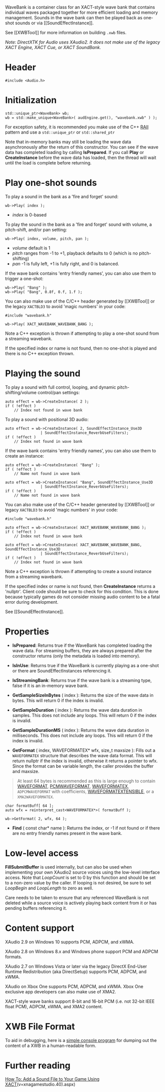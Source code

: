 WaveBank is a container class for an XACT-style wave bank that contains individual waves packaged together for more efficient loading and memory management. Sounds in the wave bank can then be played back as one-shot sounds or via [[SoundEffectInstance]].

See [[XWBTool]] for more information on building ``.xwb`` files.

_Note: DirectXTK for Audio uses XAudio2. It does not make use of the legacy XACT Engine, XACT Cue, or XACT SoundBank._

# Header
    #include <Audio.h>

# Initialization

    std::unique_ptr<WaveBank> wb;
    wb = std::make_unique<WaveBank>( audEngine.get(), "wavebank.xwb" ) );

For exception safety, it is recommended you make use of the C++ [RAII](http://en.wikipedia.org/wiki/Resource_Acquisition_Is_Initialization) pattern and use a ``std::unique_ptr`` or ``std::shared_ptr``

Note that in-memory banks may still be loading the wave data asynchronously after the return of this constructor. You can see if the wave data has completed loading by calling **IsPrepared**. If you call **Play** or **CreateInstance** before the wave data has loaded, then the thread will wait until the load is complete before returning.

# Play one-shot sounds

To play a sound in the bank as a 'fire and forget' sound:

    wb->Play( index );

* _index_ is 0-based

To play the sound in the bank as a 'fire and forget' sound with volume, a pitch-shift, and/or pan setting:

    wb->Play( index, volume, pitch, pan );

* _volume_ default is 1
* _pitch_ ranges from -1 to +1, playback defaults to 0 (which is no pitch-shifting)
* _pan_ -1 is fully left, +1 is fully right, and 0 is balanced.

If the wave bank contains 'entry friendly names', you can also use them to trigger a one-shot:

    wb->Play( "Bang" );
    wb->Play( "Bang", 0.8f, 0.f, 1.f );

You can also make use of the C/C++ header generated by [[XWBTool]] or the legacy ``XACTBLD3`` to avoid 'magic numbers' in your code:

    #include "wavebank.h"

    wb->Play( XACT_WAVEBANK_WAVEBANK_BANG );

Note a C++ exception is thrown if attempting to play a one-shot sound from a streaming wavebank.

If the specified index or name is not found, then no one-shot is played and there is no C++ exception thrown.

# Playing the sound

To play a sound with full control, looping, and dynamic pitch-shifting/volume control/pan settings:

    auto effect = wb->CreateInstance( 2 );
    if ( !effect )
        // Index not found in wave bank

To play a sound with positional 3D audio:

    auto effect = wb->CreateInstance( 2, SoundEffectInstance_Use3D
                    | SoundEffectInstance_ReverbUseFilters);
    if ( !effect )
        // Index not found in wave bank

If the wave bank contains 'entry friendly names', you can also use them to create an instance:

    auto effect = wb->CreateInstance( "Bang" );
    if ( !effect )
        // Name not found in wave bank

    auto effect = wb->CreateInstance( "Bang", SoundEffectInstance_Use3D
                    | SoundEffectInstance_ReverbUseFilters);
    if ( !effect )
        // Name not found in wave bank

You can also make use of the C/C++ header generated by [[XWBTool]] or legacy ``XACTBLD3`` to avoid 'magic numbers' in your code:

    #include "wavebank.h"

    auto effect = wb->CreateInstance( XACT_WAVEBANK_WAVEBANK_BANG );
    if ( !effect )
        // Index not found in wave bank

    auto effect = wb->CreateInstance( XACT_WAVEBANK_WAVEBANK_BANG, SoundEffectInstance_Use3D
                    | SoundEffectInstance_ReverbUseFilters);
    if ( !effect )
        // Index not found in wave bank

Note a C++ exception is thrown if attempting to create a sound instance from a streaming wavebank.

If the specified index or name is not found, then **CreateInstance** returns a 'nullptr'. Client code should be sure to check for this condition. This is done because typically games do not consider missing audio content to be a fatal error during development.

See [[SoundEffectInstance]].

# Properties

* **IsPrepared**: Returns true if the WaveBank has completed loading the wave data. For streaming buffers, they are always prepared after the constructor returns (only the metadata is loaded into memory).

* **IsInUse**: Returns true if the WaveBank is currently playing as a one-shot or there are SoundEffectInstances referencing it.

* **IsStreamingBank**: Returns true if the wave bank is a streaming type, false if it is an in-memory wave bank.

* **GetSampleSizeInBytes** ( index ): Returns the size of the wave data in bytes. This will return 0 if the index is invalid.

* **GetSampleDuration** ( index ): Returns the wave data duration in samples. This does not include any loops. This will return 0 if the index is invalid.

* **GetSampleDurationMS** ( index ): Returns the wave data duration in milliseconds. This does not include any loops. This will return 0 if the index is invalid.

* **GetFormat** ( index, WAVEFORMATEX* wfx, size_t maxsize ): Fills out a ``WAVEFORMATEX`` structure that describes the wave data format. This will return nullptr if the index is invalid, otherwise it returns a pointer to wfx. Since the format can be variable length, the caller provides the buffer and maxsize.

> At least 64 bytes is recommended as this is large enough to contain [WAVEFORMAT](http://msdn.microsoft.com/en-us/library/windows/desktop/dd757712.aspx), [PCMWAVEFORMAT](http://msdn.microsoft.com/en-us/library/windows/desktop/dd743663.aspx), [WAVEFORMATEX](http://msdn.microsoft.com/en-us/library/windows/desktop/dd757713.aspx), ``ADPCMWAVEFORMAT`` with coefficients, [WAVEFORMATEXTENSIBLE](http://msdn.microsoft.com/en-us/library/windows/desktop/dd757714.aspx), or a ``XMA2WAVEFORMATEX``.

    char formatBuff[ 64 ]; 
    auto wfx = reinterpret_cast<WAVEFORMATEX*>( formatBuff );

    wb->GetFormat( 2, wfx, 64 );

* **Find** ( const char* name ): Returns the index, or -1 if not found or if there are no entry friendly names present in the wave bank.

# Low-level access

**FillSubmitBuffer** is used internally, but can also be used when implementing your own XAudio2 source voices using the low-level interface access. Note that _LoopCount_ is set to 0 by this function and should be set to a non-zero value by the caller. If looping is not desired, be sure to set _LoopBegin_ and _LoopLength_ to zero as well.

Care needs to be taken to ensure that any referenced WaveBank is not deleted while a source voice is actively playing back content from it or has pending buffers referencing it.

# Content support
XAudio 2.9 on Windows 10 supports PCM, ADPCM, and xWMA.

XAudio 2.8 on Windows 8.x and Windows phone support PCM and ADPCM formats.

XAudio 2.7 on Windows Vista or later via the legacy DirectX End-User Runtime Redistribution (aka DirectSetup) supports PCM, ADPCM, and xWMA.

XAudio on Xbox One supports PCM, ADPCM, and xWMA. Xbox One exclusive app developers can also make use of XMA2.

XACT-style wave banks support 8-bit and 16-bit PCM (i.e. not 32-bit IEEE float PCM), ADPCM, xWMA, and XMA2 content.

# XWB File Format

To aid in debugging, here is a [simple console program](https://github.com/Microsoft/DirectXTK/wiki/xwbdump.cpp) for dumping out the content of a XWB in a human-readable form.

# Further reading

[How To: Add a Sound File to Your Game Using XACT](http://msdn.microsoft.com/en-us/library/bb203879)(v=xnagamestudio.40).aspx)

